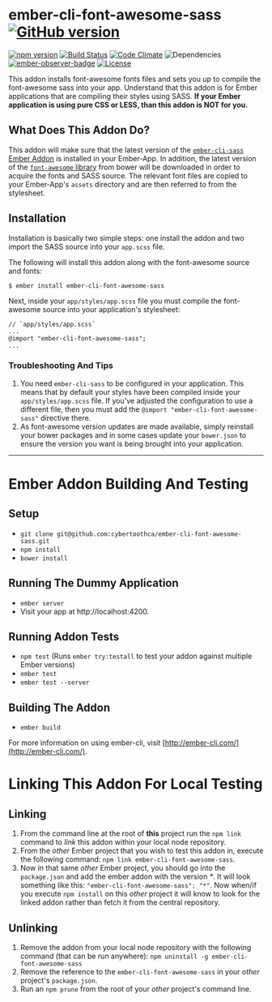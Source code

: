 # ember-cli-font-awesome-sass [![GitHub version](https://badge.fury.io/gh/cybertoothca%2Fember-cli-font-awesome-sass.svg)](https://badge.fury.io/gh/cybertoothca%2Fember-cli-font-awesome-sass)

[![npm version](https://badge.fury.io/js/ember-cli-font-awesome-sass.svg)](https://badge.fury.io/js/ember-cli-font-awesome-sass) [![Build Status](https://travis-ci.org/cybertoothca/ember-cli-font-awesome-sass.svg)](https://travis-ci.org/cybertoothca/ember-cli-font-awesome-sass) [![Code Climate](https://codeclimate.com/github/cybertoothca/ember-cli-font-awesome-sass/badges/gpa.svg)](https://codeclimate.com/github/cybertoothca/ember-cli-font-awesome-sass) ![Dependencies](https://david-dm.org/cybertoothca/ember-cli-font-awesome-sass.svg) [![ember-observer-badge](http://emberobserver.com/badges/ember-cli-font-awesome-sass.svg)](http://emberobserver.com/addons/ember-cli-font-awesome-sass) [![License](https://img.shields.io/npm/l/ember-cli-font-awesome-sass.svg)](LICENSE.md)

This addon installs font-awesome fonts files and sets you up to compile the
font-awesome sass into your app.  Understand that this addon is for Ember
applications that are compiling their styles using SASS.  __If your Ember
application is using pure CSS or LESS, than this addon is NOT for you.__

## What Does This Addon Do?

This addon will make sure that the latest version of the
[`ember-cli-sass` Ember Addon](https://github.com/aexmachina/ember-cli-sass) is
installed in your Ember-App.  In addition, the latest version of the
[`font-awesome` library](https://github.com/FortAwesome/Font-Awesome) 
from bower will be downloaded in order to acquire the fonts and 
SASS source.  The relevant font files are copied to your Ember-App's
`assets` directory and are then referred to from the stylesheet.

## Installation

Installation is basically two simple steps: one install the addon and two
import the SASS source into your `app.scss` file.

The following will install this addon along with the font-awesome source and
fonts:

    $ ember install ember-cli-font-awesome-sass

Next, inside your `app/styles/app.scss` file you must compile the font-awesome
source into your application's stylesheet:

    // `app/styles/app.scss`
    ...
    @import "ember-cli-font-awesome-sass";
    ...

### Troubleshooting And Tips

1. You need `ember-cli-sass` to be configured in your application.  This means
that by default your styles have been compiled inside your
`app/styles/app.scss` file.  If you've adjusted the configuration to use a
different file, then you must add the `@import "ember-cli-font-awesome-sass"`
directive there.
1. As font-awesome version updates are made available, simply reinstall your
bower packages and in some cases update your `bower.json` to ensure the version
you want is being brought into your application.

---

# Ember Addon Building And Testing

## Setup

* `git clone git@github.com:cybertoothca/ember-cli-font-awesome-sass.git`
* `npm install`
* `bower install`

## Running The Dummy Application

* `ember server`
* Visit your app at http://localhost:4200.

## Running Addon Tests

* `npm test` (Runs `ember try:testall` to test your addon against multiple Ember versions)
* `ember test`
* `ember test --server`

## Building The Addon

* `ember build`

For more information on using ember-cli, visit [http://ember-cli.com/](http://ember-cli.com/).

# Linking This Addon For Local Testing

## Linking

1. From the command line at the root of __this__ project run the 
`npm link` command to _link_ this addon within your local 
node repository.
1. From the _other_ Ember project that you wish to test this addon 
in, execute the following command:
`npm link ember-cli-font-awesome-sass`.
1. Now in that same _other_ Ember project, you should go into the
`package.json` and add the ember addon with the version _*_.  It will
look something like this: `"ember-cli-font-awesome-sass": "*"`.  Now
when/if you execute `npm install` on this _other_ project it 
will know to look for the linked addon rather than fetch it from
the central repository.

## Unlinking

1. Remove the addon from your local node repository with the following
command (that can be run anywhere):
`npm uninstall -g ember-cli-font-awesome-sass`
1. Remove the reference to the `ember-cli-font-awesome-sass` 
in your _other_ project's `package.json`.
1. Run an `npm prune` from the root of your _other_ project's 
command line.
